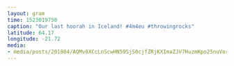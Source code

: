 ```yaml
---
layout: gram
time: 1523019750
caption: "Our last hoorah in Iceland! #4m4eu #throwingrocks"
latitude: 64.17
longitude: -21.72
media:
- media/posts/201804/AQMv8XCcLnScwHN59SjS0cjfZRjKXImaZJV7HuzmKpo25nuVorL6KnM_Kqe0wfHsLshSRm0M_YgJPk_U2Ji7s95QCzC9SQytw5JHA_17909039866176193.mp4
---
```


